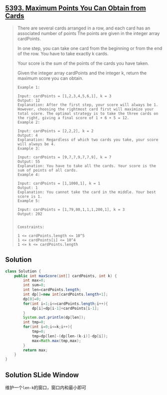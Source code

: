 ## [5393. Maximum Points You Can Obtain from Cards](https://leetcode-cn.com/problems/maximum-points-you-can-obtain-from-cards/)

> There are several cards arranged in a row, and each card has an associated number of points The points are given in the integer array cardPoints.
>
> In one step, you can take one card from the beginning or from the end of the row. You have to take exactly k cards.
>
> Your score is the sum of the points of the cards you have taken.
>
> Given the integer array cardPoints and the integer k, return the maximum score you can obtain.
>
>  
>
> ```
> Example 1:
> 
> Input: cardPoints = [1,2,3,4,5,6,1], k = 3
> Output: 12
> Explanation: After the first step, your score will always be 1. However, choosing the rightmost card first will maximize your total score. The optimal strategy is to take the three cards on the right, giving a final score of 1 + 6 + 5 = 12.
> Example 2:
> 
> Input: cardPoints = [2,2,2], k = 2
> Output: 4
> Explanation: Regardless of which two cards you take, your score will always be 4.
> Example 3:
> 
> Input: cardPoints = [9,7,7,9,7,7,9], k = 7
> Output: 55
> Explanation: You have to take all the cards. Your score is the sum of points of all cards.
> Example 4:
> 
> Input: cardPoints = [1,1000,1], k = 1
> Output: 1
> Explanation: You cannot take the card in the middle. Your best score is 1. 
> Example 5:
> 
> Input: cardPoints = [1,79,80,1,1,1,200,1], k = 3
> Output: 202
> 
> 
> Constraints:
> 
> 1 <= cardPoints.length <= 10^5
> 1 <= cardPoints[i] <= 10^4
> 1 <= k <= cardPoints.length
> ```

## Solution

```java
class Solution {
    public int maxScore(int[] cardPoints, int k) {
        int max=0;
        int sum=0;
        int len=cardPoints.length;
        int dp[]=new int[cardPoints.length+1];
        dp[0]=0;
        for(int i=1;i<=cardPoints.length;i++){
            dp[i]=dp[i-1]+cardPoints[i-1];
        }
        System.out.println(dp[len]);
        int tmp=0;
        for(int i=0;i<=k;i++){
            tmp=0;
            tmp=dp[len]-(dp[len-(k-i)]-dp[i]);
            max=Math.max(tmp,max);
        }
        return max;
    }
}
```

## Solution SLide Window

维护一个```len-k```的窗口，窗口内和最小即可